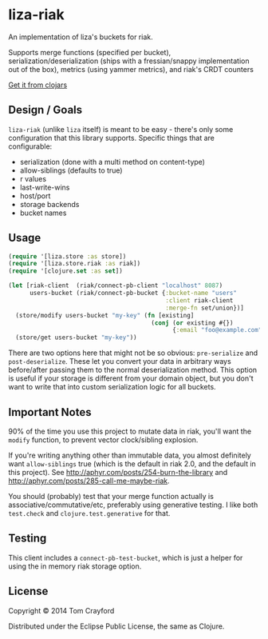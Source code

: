 # liza-riak

An implementation of liza's buckets for riak.

Supports merge functions (specified per bucket), serialization/deserialization
(ships with a fressian/snappy implementation out of the box), metrics (using
yammer metrics), and riak's CRDT counters

[Get it from clojars](https://clojars.org/liza-riak)

## Design / Goals

`liza-riak` (unlike `liza` itself) is meant to be easy - there's only some
configuration that this library supports. Specific things that are configurable:

- serialization (done with a multi method on content-type)
- allow-siblings (defaults to true)
- r values
- last-write-wins
- host/port
- storage backends
- bucket names

## Usage

```clojure
(require '[liza.store :as store])
(require '[liza.store.riak :as riak])
(require '[clojure.set :as set])

(let [riak-client  (riak/connect-pb-client "localhost" 8087)
      users-bucket (riak/connect-pb-bucket {:bucket-name "users"
                                            :client riak-client
                                            :merge-fn set/union})]
  (store/modify users-bucket "my-key" (fn [existing]
                                        (conj (or existing #{})
                                              {:email "foo@example.com"})))
  (store/get users-bucket "my-key"))
```

There are two options here that might not be so obvious: `pre-serialize` and
`post-deserialize`. These let you convert your data in arbitrary ways
before/after passing them to the normal deserialization method. This option is
useful if your storage is different from your domain object, but you don't want
to write that into custom serialization logic for all buckets.

## Important Notes

90% of the time you use this project to mutate data in riak, you'll want the
`modify` function, to prevent vector clock/sibling explosion.

If you're writing anything other than immutable data, you almost definitely
want `allow-siblings` true (which is the default in riak 2.0, and the default
in this project). See http://aphyr.com/posts/254-burn-the-library and
http://aphyr.com/posts/285-call-me-maybe-riak.

You should (probably) test that your merge function actually is
associative/commutative/etc, preferably using generative testing. I like both
`test.check` and `clojure.test.generative` for that.

## Testing

This client includes a `connect-pb-test-bucket`, which is just a helper for
using the in memory riak storage option.

## License

Copyright © 2014 Tom Crayford

Distributed under the Eclipse Public License, the same as Clojure.
